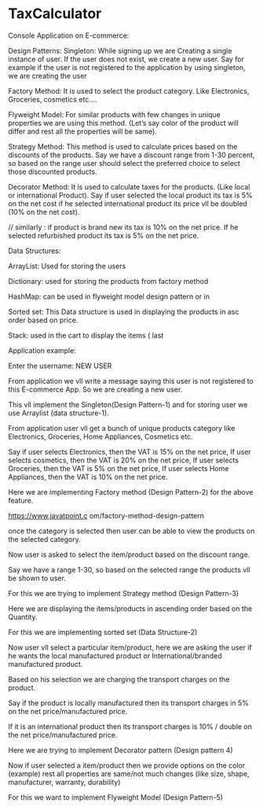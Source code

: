 # TaxCalculator

Console Application on E-commerce:
 
Design Patterns:
Singleton: While signing up we are Creating a single instance of user. If the user does not exist, we create a new user.
Say for example if the user is not registered to the application by using singleton, we are creating the user
 
Factory Method: It is used to select the product category.
Like Electronics, Groceries, cosmetics etc.…
 
Flyweight Model:  For similar products with few changes in unique properties we are using this method.
(Let’s say color of the product will differ and rest all the properties will be same).
 
Strategy Method: This method is used to calculate prices based on the discounts of the products.
Say we have a discount range from 1-30 percent, so based on the range user should select the preferred choice to select those discounted products.
 
Decorator Method: It is used to calculate taxes for the products.
(Like local or international Product).
Say if user selected the local product its tax is 5% on the net cost if he selected international product its price vll be doubled (10% on the net cost).
 
// similarly : if product is brand new its tax is 10% on the net price. If he selected refurbished product its tax is 5% on the net price.
 
 
Data Structures:
 
ArrayList: Used for storing the users
 
Dictionary: used for storing the products from factory method
 
HashMap: can be used in flyweight model design pattern or in
 
Sorted set: This Data structure is used in displaying the products in asc order based on price.
 
Stack: used in the cart to display the items ( last
 
 
Application example:
 
Enter the username: NEW USER
 
From application we vll write a message saying this user is not registered to this E-commerce App. So we are creating a new user.
 
This vll implement the Singleton(Design Pattern-1) and for storing user we use Arraylist (data structure-1).
 
From application user vll get a bunch of unique products category like Electronics, Groceries, Home Appliances, Cosmetics etc.
 
Say if user selects Electronics, then the VAT is 15% on the net price,
If user selects cosmetics, then the VAT is 20% on the net price,
If user selects Groceries, then the VAT is 5% on the net price,
If user selects Home Appliances, then the VAT is 10% on the net price.
 
Here we are implementing Factory method (Design Pattern-2) for the above feature.
 
https://www.javatpoint.c om/factory-method-design-pattern
 
once the category is selected then user can be able to view the products on the selected category.
 
Now user is asked to select the item/product based on the discount range.
 
Say we have a range 1-30, so based on the selected range the products vll be shown to user.
 
For this we are trying to implement Strategy method (Design Pattern-3)
 
Here we are displaying the items/products in ascending order based on the Quantity.
 
For this we are implementing sorted set (Data Structure-2)
 
Now user vll select a particular item/product, here we are asking the user if he wants the local manufactured product or International/branded manufactured product.

Based on his selection we are charging the transport charges on the product.
 
Say if the product is locally manufactured then its transport charges in 5% on the net price/manufactured price.
 
If it is an international product then its transport charges is 10% / double on the net price/manufactured price.
 
Here we are trying to implement Decorator pattern (Design pattern 4)
 
Now if user selected a item/product then we provide options on the color (example) rest all properties are same/not much changes (like size, shape, manufacturer, warranty, durability)
 
For this we want to implement Flyweight Model (Design Pattern-5)
